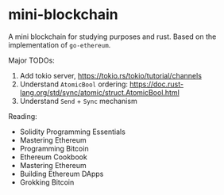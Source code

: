# mini-blockchain
A mini blockchain for studying purposes and rust. 
Based on the implementation of `go-ethereum`.

Major TODOs:
1. Add tokio server, https://tokio.rs/tokio/tutorial/channels
2. Understand `AtomicBool` ordering: https://doc.rust-lang.org/std/sync/atomic/struct.AtomicBool.html
3. Understand `Send` + `Sync` mechanism

Reading:
* Solidity Programming Essentials
* Mastering Ethereum
* Programming Bitcoin
* Ethereum Cookbook
* Mastering Ethereum
* Building Ethereum DApps
* Grokking Bitcoin